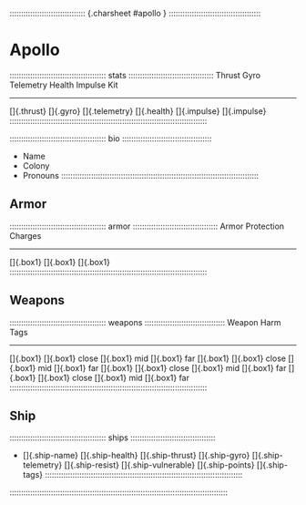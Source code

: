 ::::::::::::::::::::::::::::::::: {.charsheet #apollo } ::::::::::::::::::::::::::::::::::::::::
# Apollo

:::::::::::::::::::::::::::::::::::::::::: stats :::::::::::::::::::::::::::::::::::::
 Thrust       Gyro      Telemetry      Health      Impulse      Kit
--------     ------    -----------    --------    ----------   -----
 []{.thrust} []{.gyro} []{.telemetry} []{.health} []{.impulse} []{.impulse}
::::::::::::::::::::::::::::::::::::::::::::::::::::::::::::::::::::::::::::::::::::::

:::::::::::::::::::::::::::::::::::::::::: bio :::::::::::::::::::::::::::::::::::::::
- Name
- Colony
- Pronouns
::::::::::::::::::::::::::::::::::::::::::::::::::::::::::::::::::::::::::::::::::::::

## Armor

:::::::::::::::::::::::::::::::::::::::::: armor :::::::::::::::::::::::::::::::::::::
Armor                           Protection                        Charges
-------------                   --------------------------------- ----------------------
[]{.box1}
[]{.box1}
[]{.box1}
::::::::::::::::::::::::::::::::::::::::::::::::::::::::::::::::::::::::::::::::::::::

## Weapons

:::::::::::::::::::::::::::::::::::::::::: weapons :::::::::::::::::::::::::::::::::::
Weapon                                                                   Harm    Tags
---------------           ---             ---           ---             ------   -------
[]{.box1}                 []{.box1} close []{.box1} mid []{.box1} far
[]{.box1}                 []{.box1} close []{.box1} mid []{.box1} far
[]{.box1}                 []{.box1} close []{.box1} mid []{.box1} far
[]{.box1}                 []{.box1} close []{.box1} mid []{.box1} far
::::::::::::::::::::::::::::::::::::::::::::::::::::::::::::::::::::::::::::::::::::::

## Ship

:::::::::::::::::::::::::::::::::::::::::: ships :::::::::::::::::::::::::::::::::::::
- []{.ship-name} []{.ship-health}
  <span class="ship-attrs">[]{.ship-thrust} []{.ship-gyro} []{.ship-telemetry}</span>
  []{.ship-resist} []{.ship-vulnerable}
  []{.ship-points}
  []{.ship-tags}
::::::::::::::::::::::::::::::::::::::::::::::::::::::::::::::::::::::::::::::::::::::

:::::::::::::::::::::::::::::::::::::::::::::::::::::::::::::::::::::::::::::::::::::::::::::::

